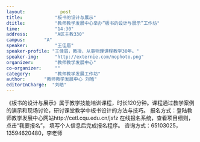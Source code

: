 ```yaml
---
layout: 			post
title:       	  "板书的设计与展示"
dtitle:      	  "教师教学发展中心举办“板书的设计与展示”工作坊"
time: 		  	  "14:30"
address:	  	  "A区主教330"
campus:	  	  "A"
speaker:	   	  "王佳眉"
speaker-profile: "王佳眉，教授，从事物理课程教学30年。"
speaker-img:	  "http://externie.com/nophoto.png"
organizer:		  "教师教学发展中心"
co-organizer:	  ""
category:		  "教师教学发展工作坊"
author:		  "教师教学发展中心 刘皓"
editorInCharge:  "刘皓"
---
```

《板书的设计与展示》属于教学技能培训课程，时长120分钟。课程通过教学案例的演示和现场讨论，研讨课堂教学中板书设计的方法与技巧。
  报名方式：登陆教师教学发展中心网站http://cetl.cqu.edu.cn/jsfz
  在线报名系统，查看项目细则，点击“我要报名”，
  填写个人信息后完成报名程序。
  咨询方式：65103025，13594620480，李老师
